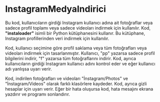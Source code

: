 # InstagramMedyaIndirici
Bu kod, kullanıcıların girdiği Instagram kullanıcı adına ait fotoğraflar veya sadece profil toplamı veya sadece videoları indirmek için kullanılır. Kod, **"instaloader"** isimli bir Python kütüphanesini kullanır. Bu kütüphane, Instagram profillerinden veri indirmek için kullanılır.

Kod, kullanıcı seçimine göre profil saklama veya tüm fotoğrafları veya videoları indirmek için tasarlanmıştır. Kullanıcı, "pp" yazarsa sadece profil bilgilerini indirir, "f" yazarsa tüm fotoğraflarını indirir. Kod, ayrıca kullanıcıların girdiği Instagram kullanıcı adını kontrol eder ve eğer kullanıcı adı yanlışsa uyarı verir.

Kod, indirilen fotoğrafları ve videoları "İnstagram/Photos" ve "İnstagram/Videos" olarak farklı klasörlere kaydeder. Kod, ayrıca gizli hesaplar için uyarı verir. Eğer bir hata oluşursa kod, hata mesajını ekrana yazdırır ve programı sonlandırır.
